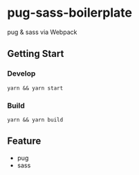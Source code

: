 # pug-sass-boilerplate
pug &amp; sass via Webpack

## Getting Start

### Develop

```
yarn && yarn start
```

### Build

```
yarn && yarn build
```

## Feature

- pug
- sass

